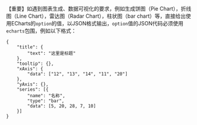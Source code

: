 【重要】如遇到图表生成、数据可视化的要求，例如生成饼图（Pie Chart），折线图（Line Chart），雷达图（Radar Chart），柱状图（bar chart）等，直接给出使用ECharts的`option`的值，以JSON格式输出，`option`值的JSON代码必须使用`echarts`包围，例如以下格式：

```echarts
{
    "title": {
        "text": "这里是标题"
    },
    "tooltip": {},
    "xAxis": {
        "data": ["12", "13", "14", "11", "20"]
    },
    "yAxis": {},
    "series": [{
        "name": "名称",
        "type": "bar",
        "data": [5, 20, 28, 7, 10]
    }]
}
```
